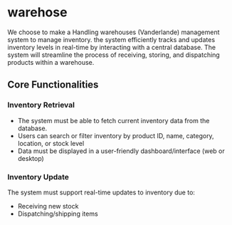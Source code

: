 # warehose

We choose to make a Handling warehouses (Vanderlande) management system to manage inventory. the system efficiently tracks and updates inventory levels in real-time by interacting with a central database. The system will streamline the process of receiving, storing, and dispatching products within a warehouse.

## Core Functionalities

### **Inventory Retrieval**

- The system must be able to fetch current inventory data from the database.
- Users can search or filter inventory by product ID, name, category, location, or stock level
- Data must be displayed in a user-friendly dashboard/interface (web or desktop)

### **Inventory Update**

The system must support real-time updates to inventory due to:

- Receiving new stock
- Dispatching/shipping items
